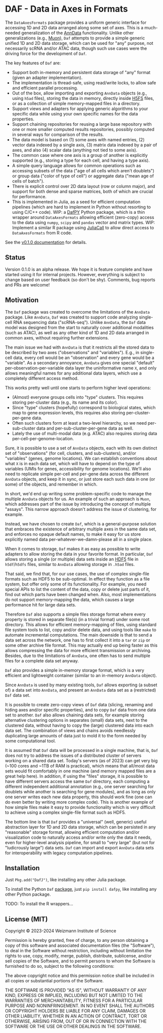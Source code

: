 # DAF - Data in Axes in Formats

The `DataAxesFormats` package provides a uniform generic interface for accessing 1D and 2D data arranged along some set
of axes. This is a much-needed generalization of the [AnnData](https://github.com/scverse/anndata) functionality. Unlike
other generalizations (e.g., [Muon](https://github.com/scverse/mudata)), `Daf` attempts to provide a simple generic
unified 1D and 2D data storage, which can be used for "any" purpose, not necessarily scRNA and/or ATAC data, though such
use cases were the driving force for the development of `Daf`.

The key features of `Daf` are:

  - Support both in-memory and persistent data storage of "any" format (given an adapter implementation).
  - The implementation is thread-safe, using read/write locks, to allow safe and efficient parallel processing.
  - Out of the box, allow importing and exporting `AnnData` objects (e.g., using `h5ad` files), storing the data in
    memory, directly inside [H5FS](https://hdfgroup.org/) files, or as a collection of simple memory-mapped files in a
    directory.
  - Support views and adapters for applying generic algorithms to your specific data while using your own specific names
    for the data properties.
  - Support chaining repositories for reusing a large base repository with one or more smaller computed results
    repositories, possibly computed in several ways for comparison of the results.
  - The data model is based on (1) some axes with named entries, (2) vector data indexed by a single axis, (3) matrix
    data indexed by a pair of axes, and also (4) scalar data (anything not tied to some axis).
  - The common case where one axis is a group of another is explicitly supported (e.g., storing a type for each cell,
    and having a type axis).
  - A simple query language allows for common operations such as accessing subsets of the data ("age of all cells which
    aren't doublets") or group data ("color of type of cell") or aggregate data ("mean age of cells of batch").
  - There is explicit control over 2D data layout (row or column major), and support for both dense and sparse matrices,
    both of which are crucial for performance.
  - This is implemented in Julia, as a seed for efficient computation pipelines (which are hard to implement in Python
    without resorting to using C/C++ code). WIP: a [DafPY](https://pypi.org/project/dafpy/) Python package, which is a
    thin wrapper around `DataAxesFormats` allowing efficient (zero-copy) access to the data using `numpy`, `scipy` and
    `pandas` vector and matrix types. WIP: Implement a similar R package using
    [JuliaCall](https://libraries.io/cran/JuliaCall) to allow direct access to `DataAxesFormats` from R code.

See the [v0.1.0 documentation](https://tanaylab.github.io/DataAxesFormats.jl/v0.1.0) for details.

## Status

Version 0.1.0 is an alpha release. We hope it is feature complete and have started using it for internal projects.
However, everything is subject to change based on user feedback (so don't be shy). Comments, bug reports and PRs
are welcome!

## Motivation

The `Daf` package was created to overcome the limitations of the `AnnData` package. Like `AnnData`, `Daf` was created to
support code analyzing single-cell RNA sequencing data ("scRNA-seq"). Unlike `AnnData`, the `Daf` data model was
designed from the start to naturally cover additional modalities (such as ATAC), as well as any other kind of 1D and 2D
data arranged in common axes, without requiring further extensions.

The main issue we had with `AnnData` is that it restricts all the stored data to be described by two axes
("observations" and "variables"). E.g., in single-cell data, every cell would be an "observation" and every gene would
be a "variable". As a secondary annoyance, `AnnData` gives one special "default" per-observation-per-variable data layer
the uninformative name `X`, and only allows meaningful names for any additional data layers, which use a completely
different access method.

This works pretty well until one starts to perform higher level operations:

  - (Almost) everyone groups cells into "type" clusters. This requires storing per-cluster data (e.g., its name and its
    color).
  - Since "type" clusters (hopefully) correspond to biological states, which map to gene expression levels, this
    requires also storing per-cluster-per-gene data.
  - Often such clusters form at least a two-level hierarchy, so we need per-sub-cluster data and
    per-sub-cluster-per-gene data as well.
  - Lately the use of multi-modal data (e.g. ATAC) also requires storing data per-cell-per-genome-location.

Sure, it is possible to use a set of `AnnData` objects, each with its own distinct set of "observations" (for cell,
clusters, and sub-clusters), and/or "variables" (genes, genome locations). We can establish conventions about what `X`
is in each data set, which will have to depend on the type of variables (UMIs for genes, accessibility for genome
locations). We'll also need to replicate simple per-cell and per-gene data across the different `AnnData` objects, and
keep it in sync, or just store each such data in one (or some) of the objects, and remember in which.

In short, we'd end up writing some problem-specific code to manage the multiple `AnnData` objects for us. An example of
such an approach is `Muon`, which addresses part of the issue by introducing the concept of multiple "assays". This
narrow approach doesn't address the issue of clustering, for example.

Instead, we have chosen to create `Daf`, which is a general-purpose solution that embraces the existence of arbitrary
multiple axes in the same data set, and enforces no opaque default names, to make it easy for us store explicitly named
data per-whatever-we-damn-please all in a single place.

When it comes to storage, `Daf` makes it as easy as possible to write adapters to allow storing the data in your
favorite format. In particular, `Daf` allows storing a single (or multiple) data sets inside an
[HDF5](https://www.hdfgroup.org/solutions/hdf5/) file in `h5df`/`h5dfs` files, similar to `AnnData` allowing storage in
`.h5ad` files.

That said, we find that, for our use cases, the use of complex single-file formats such as HDF5 to be sub-optimal. In
effect they function as a file system, but offer only some of its functionality. For example, you need special APIs to
list the content of the data, copy or delete just parts of it, find out which parts have been changed when. Also, most
implementations do not support memory-mapping the data, which causes a large performance hit for large data sets.

Therefore `Daf` also supports a simple files storage format where every property is stored in separate file(s) (in a
trivial format) under some root directory. This allows for efficient memory-mapping of files, using standard file system
tools to list, copy and/or delete data, and using tools like `make` to automate incremental computations. The main
downside is that to send a data set across the network, one has to first collect it into a `tar` or `zip` or some other
archive file format. This may actually end up being faster as this allows compressing the data for more efficient
transmission or archiving. Besides, due to the limitations of `AnnData`, one often has to send multiple files for a
complete data set anyway.

`Daf` also provides a simple in-memory storage format, which is a very efficient and lightweight container (similar to
an in-memory `AnnData` object).

Since `AnnData` is used by many existing tools, `Daf` allows exporting (a subset of) a data set into `AnnData`, and
present an `AnnData` data set as a (restricted) `Daf` data set.

It is possible to create zero-copy views of `Daf` data (slicing, renaming and hiding axes and/or specific properties),
and to copy `Daf` data from one data set to another. `Daf` also allows chaining data sets, for example storing
alternative clustering options in separates (small) data sets, next to the clustered data, without having to copy the
(large) clustered data into each data set. The combination of views and chains avoids needlessly duplicating large
amounts of data just to mold it to the form needed by some computational tool.

It is assumed that `Daf` data will be processed in a single machine, that is, `Daf` does not try to address the issues
of a distributed cluster of servers working on a shared data set. Today's servers (as of 2023) can get very big (~100
cores and ~1TB of RAM is practical), which means that all/most data sets would fit comfortably in one machine (and
memory mapped files are a great help here). In addition, if using the "files" storage, it is possible to have different
servers access the same `Daf` directory, each computing a different independent additional annotation (e.g., one server
searching for doublets while another is searching for gene modules), and as long as only one server writes each new data
property, this should work fine (one can do even better by writing more complex code). This is another example of how
simple files make it easy to provide functionality which is very difficult to achieve using a complex single-file format
such as HDF5.

The bottom line is that `Daf` provides a "universal" (well, generic) useful abstraction layer for 1D and 2D data
storage, which can be persisted in any "reasonable" storage format, allowing efficient computation and/or visualization
code to naturally access and/or write only the data it needs, even for higher-level analysis pipeline, for small to
"very large" (but not for "ludicrously large") data sets. `Daf` can import and export `AnnData` data sets for
interoperability with legacy computation pipelines.

## Installation

Just `Pkg.add("DafJ")`, like installing any other Julia package.

To install the Python `Daf` [package](https://github.com/tanaylab/DafPY), just `pip install dafpy`, like installing any
other Python package.

TODO: To install the R wrappers...

## License (MIT)

Copyright © 2023-2024 Weizmann Institute of Science

Permission is hereby granted, free of charge, to any person obtaining a copy of this software and associated
documentation files (the "Software"), to deal in the Software without restriction, including without limitation the
rights to use, copy, modify, merge, publish, distribute, sublicense, and/or sell copies of the Software, and to permit
persons to whom the Software is furnished to do so, subject to the following conditions:

The above copyright notice and this permission notice shall be included in all copies or substantial portions of the
Software.

THE SOFTWARE IS PROVIDED "AS IS", WITHOUT WARRANTY OF ANY KIND, EXPRESS OR IMPLIED, INCLUDING BUT NOT LIMITED TO THE
WARRANTIES OF MERCHANTABILITY, FITNESS FOR A PARTICULAR PURPOSE AND NONINFRINGEMENT. IN NO EVENT SHALL THE AUTHORS OR
COPYRIGHT HOLDERS BE LIABLE FOR ANY CLAIM, DAMAGES OR OTHER LIABILITY, WHETHER IN AN ACTION OF CONTRACT, TORT OR
OTHERWISE, ARISING FROM, OUT OF OR IN CONNECTION WITH THE SOFTWARE OR THE USE OR OTHER DEALINGS IN THE SOFTWARE.
